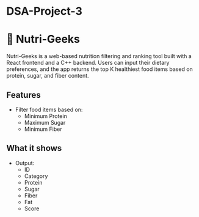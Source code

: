 # DSA-Project-3
# 🥦 Nutri-Geeks

Nutri-Geeks is a web-based nutrition filtering and ranking tool built with a React frontend and a C++ backend. Users can input their dietary preferences, and the app returns the top K healthiest food items based on protein, sugar, and fiber content.

## Features

- Filter food items based on:
  - Minimum Protein
  - Maximum Sugar
  - Minimum Fiber
 
## What it shows

- Output:
  - ID
  - Category
  - Protein
  - Sugar
  - Fiber
  - Fat
  - Score
